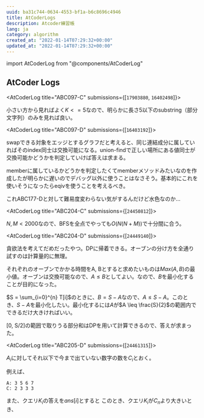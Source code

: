 ```yaml
---
uuid: ba31c744-0634-4553-bf1a-b6c8696c4946
title: AtCoderLogs
description: Atcoder練習帳
lang: ja
category: algorithm
created_at: "2022-01-14T07:29:32+00:00"
updated_at: "2022-01-14T07:29:32+00:00"
---
```


import AtCoderLog from "@components/AtCoderLog"

## AtCoder Logs

<AtCoderLog title="ABC097-C" submissions={[`17903880`, `16402498`]}>

小さい方から見ればよく$K <= 5$なので、明らかに長さ5以下のsubstring（部分文字列）のみを見れば良い。

</AtCoderLog>

<AtCoderLog title="ABC097-D" submissions={[`16403192`]}>

swapできる対象をエッジとするグラフだと考えると、同じ連結成分に属していればそのindex同士は交換可能になる。union-findで正しい場所にある値同士が交換可能かどうかを判定していけば答えは求まる。

memberに属しているかどうかを判定したくてmemberメソッドみたいなのを作成したが明らかに遅いのでデバッグ以外に使うことはなさそう。基本的にこれを使いそうになったらeqivを使うことを考えるべき。

これABC177-Dと対して難易度変わらない気がするんだけど水色なのか...

</AtCoderLog>

<AtCoderLog title="ABC204-C" submissions={[`24450812`]}>

$N, M < 2000$なので、BFSを全点でやっても$O(N(N+M))$で十分間に合う。

</AtCoderLog>

<AtCoderLog title="ABC204-D" submissions={[`24449140`]}>

貪欲法を考えてだめだったやつ。DPに帰着できる。オーブンの分け方を全通り試すのは計算量的に無理。

それぞれのオーブンでかかる時間をA, Bとすると求めたいものは$Max(A, B)$の最小値。オーブンは交換可能なので、$A \leq B$としてよい。なので、$B$を最小化することが目的になった。

$S = \sum_{i=0}^{n} T[i]$のときに、$B = S - A$なので、$A \leq S - A$。このとき、$S - A$を最小化したい。最小化するには$A$が$A \leq \frac{S}{2}$の範囲内でできるだけ大きければいい。

[0, S/2]の範囲で取りうる部分和はDPを用いて計算できるので、答えが求まった。

</AtCoderLog>

<AtCoderLog title="ABC205-D" submissions={[`24461315`]}>

$A_i$に対してそれ以下で今まで出ていない数字の数を$C_i$とおく。

例えば、

```
A: 3 5 6 7
C: 2 3 3 3
```

また、クエリ$K_i$の答えを$ans[i]$とすると
このとき、クエリ$K_i$が$C_n$より大きいとき、

</AtCoderLog>
